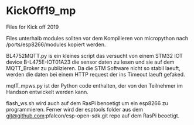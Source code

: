 # KickOff19_mp
Files for Kick off 2019

Files unterhalb modules sollten vor dem Kompilieren von micropython nach /ports/esp8266/modules kopiert werden.

BL4752MQTT.py is ein kleines script das versucht von einem STM32 IOT device B-L475E-IOT01A23 die sensor daten zu lesen und sie auf dem MQTT_Broker zu publizieren. Da die STM Software nicht so stabil laeuft, werden die daten bei einem HTTP request der ins Timeout laeuft gefaked.

mqtT_mpws.py ist der Python code enthalten, der von den Teilnehmer im Handson entwickelt werden kann.

flash_ws.sh wird auch auf dem RasPi benoetigt um ein esp8266 zu programmieren. Ferner wird der esptools folder aus dem git@github.com:pfalcon/esp-open-sdk.git repo auf dem RasPi beoetigt. 
